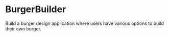 # BurgerBuilder
Build a burger design application where users have various options to build their own burger.
